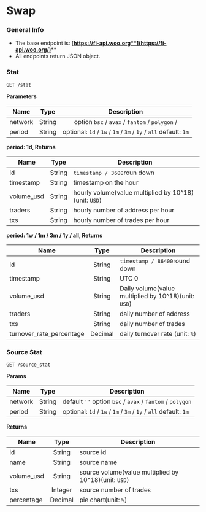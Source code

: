 # Swap

### General Info

* The base endpoint is: [**https://fi-api.woo.org**](https://fi-api.woo.org/)****
* All endpoints return JSON object.

### Stat

`GET /stat`

**Parameters**

| Name    | Type   |                            Description                           |
| ------- | ------ | :--------------------------------------------------------------: |
| network | String |          option `bsc` / `avax` / `fantom` / `polygon` /          |
| period  | String | optional: `1d` / `1w` / `1m` / `3m` / `1y` / `all` default: `1m` |

**period: 1d, Returns**

| Name        |  Type  | Description                                           |
| ----------- | :----: | ----------------------------------------------------- |
| id          | String | `timestamp / 3600`roun down                           |
| timestamp   | String | timestamp on the hour                                 |
| volume\_usd | String | hourly volume(value multiplied by 10^18)(unit: `USD`) |
| traders     | String | hourly number of address per hour                     |
| txs         | String | hourly number of trades per hour                      |

**period: 1w / 1m / 3m / 1y / all, Returns**

| Name                       |   Type  | Description                                          |
| -------------------------- | :-----: | ---------------------------------------------------- |
| id                         |  String | `timestamp / 86400`round down                        |
| timestamp                  |  String | UTC 0                                                |
| volume\_usd                |  String | Daily volume(value multiplied by 10^18)(unit: `USD`) |
| traders                    |  String | daily number of address                              |
| txs                        |  String | daily number of trades                               |
| turnover\_rate\_percentage | Decimal | daily turnover rate (unit: `%`)                      |

### Source Stat

`GET /source_stat`

**Params**

| Name    |  Type  | Description                                                      |
| ------- | :----: | ---------------------------------------------------------------- |
| network | String | default `''` option `bsc` / `avax` / `fantom` / `polygon`        |
| period  | String | optional: `1d` / `1w` / `1m` / `3m` / `1y` / `all` default: `1m` |

**Returns**

| Name        |   Type  | Description                                           |
| ----------- | :-----: | ----------------------------------------------------- |
| id          |  String | source id                                             |
| name        |  String | source name                                           |
| volume\_usd |  String | source volume(value multiplied by 10^18)(unit: `USD`) |
| txs         | Integer | source number of trades                               |
| percentage  | Decimal | pie chart(unit: `%`)                                  |
